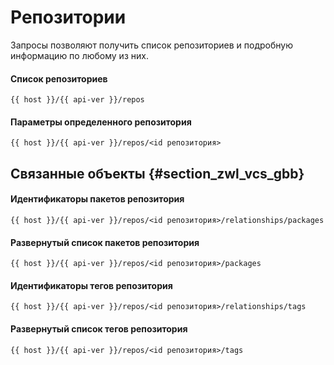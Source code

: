 # Репозитории

Запросы позволяют получить список репозиториев и подробную информацию по любому из них.

#### Список репозиториев

```
{{ host }}/{{ api-ver }}/repos
```

#### Параметры определенного репозитория

```
{{ host }}/{{ api-ver }}/repos/<id репозитория>
```

## Связанные объекты {#section_zwl_vcs_gbb}

#### Идентификаторы пакетов репозитория

```
{{ host }}/{{ api-ver }}/repos/<id репозитория>/relationships/packages
```

#### Развернутый список пакетов репозитория

```
{{ host }}/{{ api-ver }}/repos/<id репозитория>/packages
```

#### Идентификаторы тегов репозитория

```
{{ host }}/{{ api-ver }}/repos/<id репозитория>/relationships/tags
```

#### Развернутый список тегов репозитория

```
{{ host }}/{{ api-ver }}/repos/<id репозитория>/tags
```

